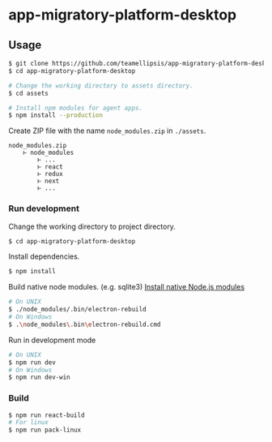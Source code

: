 # app-migratory-platform-desktop

## Usage
``` bash
$ git clone https://github.com/teamellipsis/app-migratory-platform-desktop
$ cd app-migratory-platform-desktop
```

``` bash
# Change the working directory to assets directory.
$ cd assets

# Install npm modules for agent apps.
$ npm install --production
```

Create ZIP file with the name `node_modules.zip` in `./assets`.
```
node_modules.zip
    ⊢ node_modules
        ⊢ ...
        ⊢ react
        ⊢ redux
        ⊢ next
        ⊢ ...
```

### Run development
Change the working directory to project directory.
``` bash
$ cd app-migratory-platform-desktop
```
Install dependencies.
``` bash
$ npm install
```
Build native node modules. (e.g. sqlite3) [Install native Node.js modules](https://electronjs.org/docs/tutorial/using-native-node-modules)
``` bash
# On UNIX
$ ./node_modules/.bin/electron-rebuild
# On Windows
$ .\node_modules\.bin\electron-rebuild.cmd
```
Run in development mode
``` bash
# On UNIX
$ npm run dev
# On Windows
$ npm run dev-win
```
### Build
``` bash
$ npm run react-build
# For linux
$ npm run pack-linux
```

